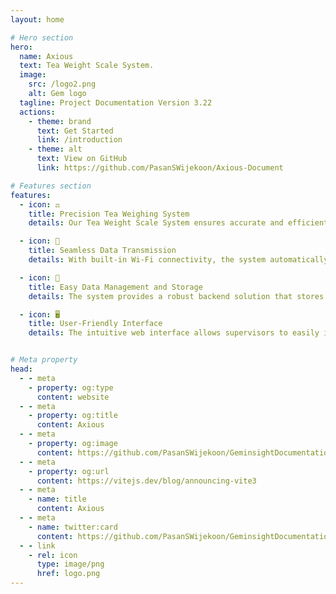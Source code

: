 ```yaml
---
layout: home

# Hero section
hero:
  name: Axious
  text: Tea Weight Scale System.
  image:
    src: /logo2.png
    alt: Gem logo
  tagline: Project Documentation Version 3.22
  actions:
    - theme: brand
      text: Get Started
      link: /introduction
    - theme: alt
      text: View on GitHub
      link: https://github.com/PasanSWijekoon/Axious-Document

# Features section
features:
  - icon: ⚖️
    title: Precision Tea Weighing System
    details: Our Tea Weight Scale System ensures accurate and efficient weighing of harvested tea. With a high-precision load cell and HX711 module, it delivers reliable weight measurements, streamlining the tea collection process for supervisors and farmers alike.

  - icon: 📡
    title: Seamless Data Transmission
    details: With built-in Wi-Fi connectivity, the system automatically sends tea weight data to the server for secure storage and real-time monitoring. Supervisors can easily verify and confirm the tea weight, ensuring accuracy and integrity of records.

  - icon: 💾
    title: Easy Data Management and Storage
    details: The system provides a robust backend solution that stores weight data in a MySQL database. Supervisors can manage tea collection records efficiently, track employee performance, and retrieve past data effortlessly.

  - icon: 🖥️
    title: User-Friendly Interface
    details: The intuitive web interface allows supervisors to easily input employee IDs and verify weights. With simple navigation, real-time weight display, and easy record saving, the system offers a seamless user experience.


# Meta property
head:
  - - meta
    - property: og:type
      content: website
  - - meta
    - property: og:title
      content: Axious
  - - meta
    - property: og:image
      content: https://github.com/PasanSWijekoon/GeminsightDocumentation/blob/main/docs/public/Card.png?raw=true
  - - meta
    - property: og:url
      content: https://vitejs.dev/blog/announcing-vite3
  - - meta
    - name: title
      content: Axious
  - - meta
    - name: twitter:card
      content: https://github.com/PasanSWijekoon/GeminsightDocumentation/blob/main/docs/public/Card.png?raw=true
  - - link
    - rel: icon
      type: image/png
      href: logo.png
---
```

